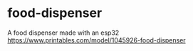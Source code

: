 # food-dispenser
A food dispenser made with an esp32
https://www.printables.com/model/1045926-food-dispenser
